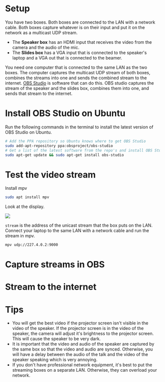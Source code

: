 # Setup

You have two boxes. Both boxes are connected to the LAN with a network cable. Both boxes capture whatever is on their input and put it on the network as a multicast UDP stream.

 - The **Speaker box** has an HDMI input that receives the video from the camera and the audio of the mic.
 - The **Slides box** has a VGA input that is connected to the speaker's laptop and a VGA out that is connected to the beamer.

You need one computer that is connected to the same LAN as the two boxes. The computer captures the multicast UDP stream of both boxes, combines the streams into one and sends the combined stream to the internet. [OBS Studio](https://obsproject.com/) is software that can do this. OBS studio captures the stream of the speaker and the slides box, combines them into one, and sends that stream to the internet.

# Install OBS Studio on Ubuntu

Run the following commands in the terminal to install the latest version of OBS Studio on Ubuntu.

```bash
# Add the PPA repository so Ubuntu knows where to get OBS Studio
sudo add-apt-repository ppa:obsproject/obs-studio
# Get a list of the latest software from the repo's and install OBS Studio
sudo apt-get update && sudo apt-get install obs-studio
```

# Test the video stream

Install mpv

```bash
sudo apt install mpv
```

Look at the display.

![](img/display.jpg)

`stream` is the address of the unicast stream that the box puts on the LAN. Connect your laptop to the same LAN with a network cable and run the stream in mpv.

```bash
mpv udp://227.4.0.2:9000
```

# Capture streams in OBS

# Stream to the internet

# Tips

 - You will get the best video if the projector screen isn't visible in the video of the speaker. If the projector screen is in the video of the speaker, the camera will adjust it's brightness to the projector screen. This will cause the speaker to be very dark.
 - It is important that the video and audio of the speaker are captured by the same box so that the video and audio are synced. Otherwise, you will have a delay between the audio of the talk and the video of the speaker speaking which is very annoying.
 - If you don't have professional network equipment, it's best to put the streaming boxes on a separate LAN. Otherwise, they can overload your network.
